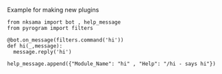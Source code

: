 Example for making new plugins

```
from nksama import bot , help_message
from pyrogram import filters

@bot.on_message(filters.command('hi'))
def hi(_,message):
  message.reply('hi')
  
help_message.append({"Module_Name": "hi" , "Help": "/hi - says hi"})

```
